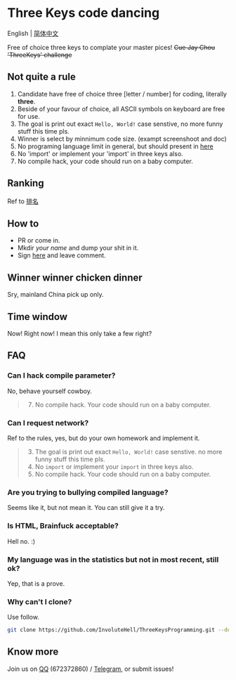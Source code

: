 # Three Keys code dancing

English | [简体中文](README.md)

Free of choice three keys to complate your master pices! ~~Cue Jay Chou 'ThreeKeys' challenge~~

## Not quite a rule

1. Candidate have free of choice three [letter / number] for coding, literally **three**.
2. Beside of your favour of choice, all ASCII symbols on keyboard are free for use.
3. The goal is print out exact `Hello, World!` case senstive, no more funny stuff this time pls.
4. Winner is select by minnimum code size. (exampt screenshoot and doc)
5. No programing language limit in general, but should present in [here](https://madnight.github.io/githut/#/pull_requests/2022/1)
6. No 'import' or implement your 'import' in three keys also.
7. No compile hack, your code should run on a baby computer.

## Ranking

Ref to [排名](README.md#排名)

## How to

- PR or come in.
- Mkdir _your name_ and dump your shit in it.
- Sign [here](README.md#排名) and leave comment.

## Winner winner chicken dinner

Sry, mainland China pick up only.

## Time window

Now! Right now! I mean this only take a few right?

## FAQ

### Can I hack compile parameter?

No, behave yourself cowboy.

> 7. No compile hack. Your code should run on a baby computer.

### Can I request network?

Ref to the rules, yes, but do your own homework and implement it.

> 3. The goal is print out exact `Hello, World!` case senstive. no more funny stuff this time pls.
> 6. No `import` or implement your `import` in three keys also.
> 7. No compile hack. Your code should run on a baby computer.

### Are you trying to bullying compiled language?

Seems like it, but not mean it. You can still give it a try.

### Is HTML, Brainfuck acceptable?

Hell no. :)

### My language was in the statistics but not in most recent, still ok?

Yep, that is a prove.

### Why can't I clone?

Use follow.

```bash
git clone https://github.com/InvoluteHell/ThreeKeysProgramming.git --depth=1
````

## Know more

Join us on [QQ](https://jq.qq.com/?_wv=1027&k=8aBWumWU) (672372860) / [Telegram](https://t.me/+NjDljiDRrpI4NTU1), or submit issues!

